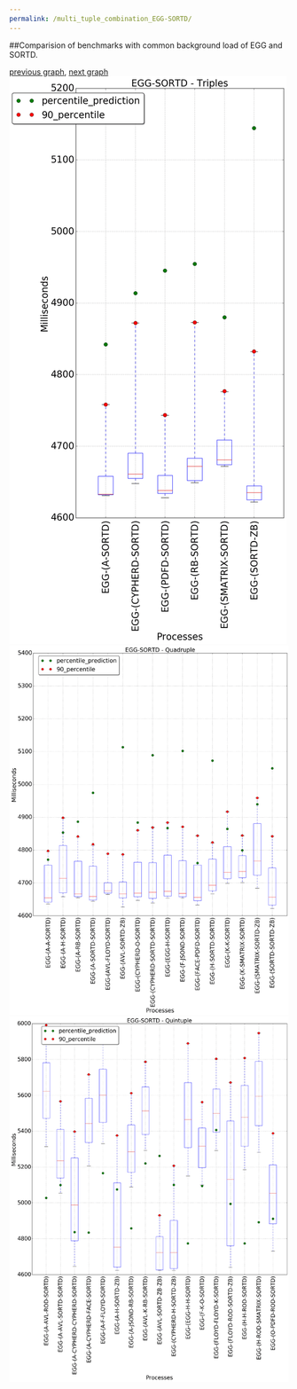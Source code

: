 ```yaml
---
permalink: /multi_tuple_combination_EGG-SORTD/
---
```


##Comparision of benchmarks with common background load of EGG and SORTD.

[previous graph](../multi_tuple_combination_EGG-SMATRIX/), [next graph](../multi_tuple_combination_EGG-ZB/)
![graph figure](./images/triple/EGG/EGG-SORTD_box.png)![graph figure](./images/quadruple/EGG/EGG-SORTD_box.png)![graph figure](./images/quintuple/EGG/EGG-SORTD_box.png)